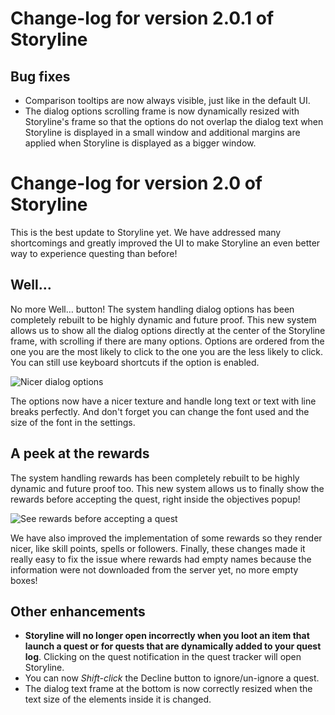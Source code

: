 # Change-log for version 2.0.1 of Storyline

## Bug fixes

- Comparison tooltips are now always visible, just like in the default UI.
- The dialog options scrolling frame is now dynamically resized with Storyline's frame so that the options do not overlap the dialog text when Storyline is displayed in a small window and additional margins are applied when Storyline is displayed as a bigger window.


# Change-log for version 2.0 of Storyline

This is the best update to Storyline yet. We have addressed many shortcomings and greatly improved the UI to make Storyline an even better way to experience questing than before!

## Well…

No more Well… button! The system handling dialog options has been completely rebuilt to be highly dynamic and future proof. This new system allows us to show all the dialog options directly at the center of the Storyline frame, with scrolling if there are many options. Options are ordered from the one you are the most likely to click to the one you are the less likely to click. You can still use keyboard shortcuts if the option is enabled.

![Nicer dialog options](https://totalrp3.info/documentation/changelogs/storyline_2_0_dialog_options.jpg)

The options now have a nicer texture and handle long text or text with line breaks perfectly. And don't forget you can change the font used and the size of the font in the settings.

## A peek at the rewards

The system handling rewards has been completely rebuilt to be highly dynamic and future proof too. This new system allows us to finally show the rewards before accepting the quest, right inside the objectives popup!

![See rewards before accepting a quest](https://totalrp3.info/documentation/changelogs/storyline_2_0_rewards_peek.jpg)

We have also improved the implementation of some rewards so they render nicer, like skill points, spells or followers. Finally, these changes made it really easy to fix the issue where rewards had empty names because the information were not downloaded from the server yet, no more empty boxes!

## Other enhancements

- **Storyline will no longer open incorrectly when you loot an item that launch a quest or for quests that are dynamically added to your quest log**. Clicking on the quest notification in the quest tracker will open Storyline.
- You can now *Shift-click* the Decline button to ignore/un-ignore a quest.
- The dialog text frame at the bottom is now correctly resized when the text size of the elements inside it is changed.
